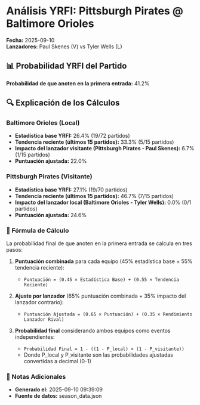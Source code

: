 # Análisis YRFI: Pittsburgh Pirates @ Baltimore Orioles

**Fecha:** 2025-09-10  
**Lanzadores:** Paul Skenes (V) vs Tyler Wells (L)

## 📊 Probabilidad YRFI del Partido

**Probabilidad de que anoten en la primera entrada:** 41.2%

## 🔍 Explicación de los Cálculos

### Baltimore Orioles (Local)
- **Estadística base YRFI:** 26.4% (19/72 partidos)
- **Tendencia reciente (últimos 15 partidos):** 33.3% (5/15 partidos)
- **Impacto del lanzador visitante (Pittsburgh Pirates - Paul Skenes):** 6.7% (1/15 partidos)
- **Puntuación ajustada:** 22.0%

### Pittsburgh Pirates (Visitante)
- **Estadística base YRFI:** 27.1% (19/70 partidos)
- **Tendencia reciente (últimos 15 partidos):** 46.7% (7/15 partidos)
- **Impacto del lanzador local (Baltimore Orioles - Tyler Wells):** 0.0% (0/1 partidos)
- **Puntuación ajustada:** 24.6%

### 📝 Fórmula de Cálculo

La probabilidad final de que anoten en la primera entrada se calcula en tres pasos:

1. **Puntuación combinada** para cada equipo (45% estadística base + 55% tendencia reciente):
   - `Puntuación = (0.45 × Estadística Base) + (0.55 × Tendencia Reciente)`

2. **Ajuste por lanzador** (65% puntuación combinada + 35% impacto del lanzador contrario):
   - `Puntuación Ajustada = (0.65 × Puntuación) + (0.35 × Rendimiento Lanzador Rival)`

3. **Probabilidad final** considerando ambos equipos como eventos independientes:
   - `Probabilidad Final = 1 - ((1 - P_local) × (1 - P_visitante))`
   - Donde P_local y P_visitante son las probabilidades ajustadas convertidas a decimal (0-1)

### 📌 Notas Adicionales

- **Generado el:** 2025-09-10 09:39:09
- **Fuente de datos:** season_data.json
